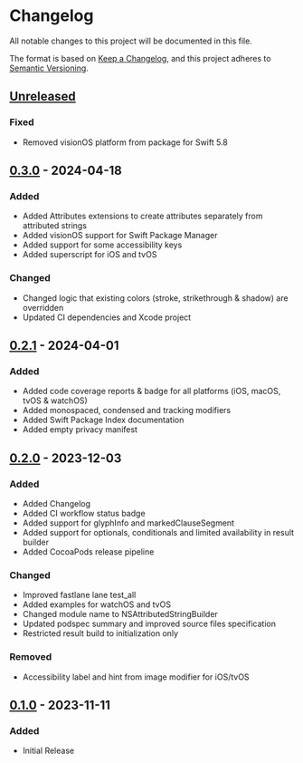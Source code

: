 # Changelog

All notable changes to this project will be documented in this file.

The format is based on [Keep a Changelog](https://keepachangelog.com/en/1.0.0/),
and this project adheres to [Semantic Versioning](https://semver.org/spec/v2.0.0.html).

## [Unreleased]

### Fixed

- Removed visionOS platform from package for Swift 5.8

## [0.3.0] - 2024-04-18

### Added

- Added Attributes extensions to create attributes separately from attributed strings
- Added visionOS support for Swift Package Manager
- Added support for some accessibility keys
- Added superscript for iOS and tvOS

### Changed

- Changed logic that existing colors (stroke, strikethrough & shadow) are overridden
- Updated CI dependencies and Xcode project

## [0.2.1] - 2024-04-01

### Added

- Added code coverage reports & badge for all platforms (iOS, macOS, tvOS & watchOS)
- Added monospaced, condensed and tracking modifiers
- Added Swift Package Index documentation
- Added empty privacy manifest

## [0.2.0] - 2023-12-03

### Added

- Added Changelog
- Added CI workflow status badge
- Added support for glyphInfo and markedClauseSegment
- Added support for optionals, conditionals and limited availability in result builder
- Added CocoaPods release pipeline

### Changed

- Improved fastlane lane test_all
- Added examples for watchOS and tvOS
- Changed module name to NSAttributedStringBuilder
- Updated podspec summary and improved source files specification
- Restricted result build to initialization only

### Removed

- Accessibility label and hint from image modifier for iOS/tvOS

## [0.1.0] - 2023-11-11

### Added

- Initial Release

[unreleased]: https://github.com/jaeilers/NSAttributedStringBuilder/compare/0.3.0...HEAD
[0.3.0]: https://github.com/jaeilers/NSAttributedStringBuilder/releases/tag/0.3.0
[0.2.1]: https://github.com/jaeilers/NSAttributedStringBuilder/releases/tag/0.2.1
[0.2.0]: https://github.com/jaeilers/NSAttributedStringBuilder/releases/tag/0.2.0
[0.1.0]: https://github.com/jaeilers/NSAttributedStringBuilder/releases/tag/0.1.0
